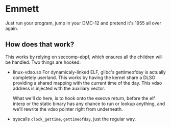 # Emmett

Just run your program, jump in your DMC-12 and pretend it's 1955 all over again.

## How does that work?

This works by relying on seccomp-ebpf, which ensures all the children will be handled. Two things are hooked:
 - linux-vdso.so
   For dynamicaly-linked ELF, glibc's gettimeofday is actually completely userland. This works by having the kernel share a DLSO providing a shared mapping with the current time of the day.
   This vdso address is injected with the auxiliary vector.

   What we'll do here, is to hook onto the execve return, before the elf interp or the static binary has any chance to run or lookup anything, and we'll rewrite the vdso pointer right from underneath.

 - syscalls `clock_gettime`, `gettimeofday`, just the regular way.
